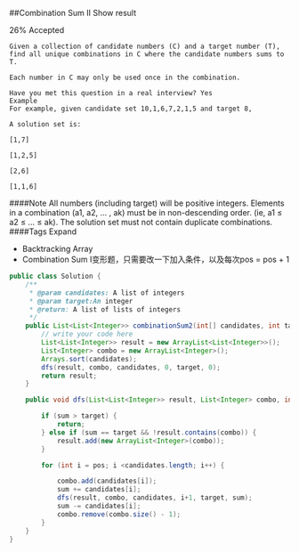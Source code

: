 ##Combination Sum II Show result

26% Accepted

	Given a collection of candidate numbers (C) and a target number (T),
	find all unique combinations in C where the candidate numbers sums to T.

	Each number in C may only be used once in the combination.

	Have you met this question in a real interview? Yes
	Example
	For example, given candidate set 10,1,6,7,2,1,5 and target 8,

	A solution set is:

	[1,7]

	[1,2,5]

	[2,6]

	[1,1,6]

####Note
	All numbers (including target) will be positive integers.
	Elements in a combination (a1, a2, … , ak) must be in non-descending order. (ie, a1 ≤ a2 ≤ … ≤ ak).
	The solution set must not contain duplicate combinations.
####Tags Expand
- Backtracking Array
- Combination Sum I变形题，只需要改一下加入条件，以及每次pos = pos + 1

```java
public class Solution {
    /**
     * @param candidates: A list of integers
     * @param target:An integer
     * @return: A list of lists of integers
     */
    public List<List<Integer>> combinationSum2(int[] candidates, int target) {
        // write your code here
        List<List<Integer>> result = new ArrayList<List<Integer>>();
        List<Integer> combo = new ArrayList<Integer>();
        Arrays.sort(candidates);
        dfs(result, combo, candidates, 0, target, 0);
        return result;
    }

    public void dfs(List<List<Integer>> result, List<Integer> combo, int[] candidates, int pos, int target, int sum) {

        if (sum > target) {
            return;
        } else if (sum == target && !result.contains(combo)) {
            result.add(new ArrayList<Integer>(combo));
        }

        for (int i = pos; i <candidates.length; i++) {

            combo.add(candidates[i]);
            sum += candidates[i];
            dfs(result, combo, candidates, i+1, target, sum);
            sum -= candidates[i];
            combo.remove(combo.size() - 1);
        }
    }
}
```
